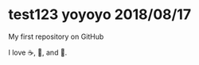 test123
yoyoyo 2018/08/17
==============================
My first repository on GitHub

I love :coffee:, :pizza:, and :dancer:.

